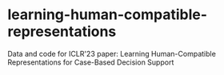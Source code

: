 # learning-human-compatible-representations
Data and code for ICLR'23 paper: Learning Human-Compatible Representations for Case-Based Decision Support
